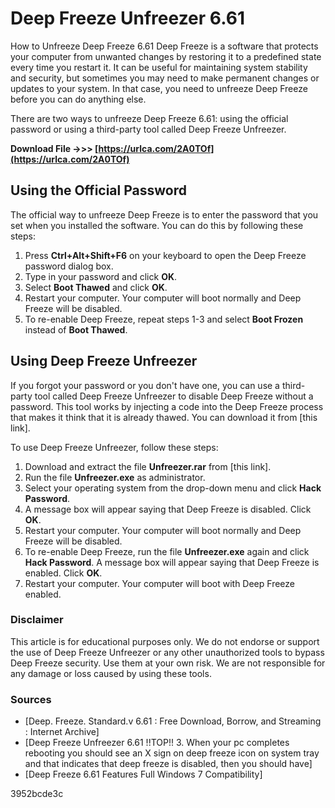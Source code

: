 # Deep Freeze Unfreezer 6.61
 
 How to Unfreeze Deep Freeze 6.61 
Deep Freeze is a software that protects your computer from unwanted changes by restoring it to a predefined state every time you restart it. It can be useful for maintaining system stability and security, but sometimes you may need to make permanent changes or updates to your system. In that case, you need to unfreeze Deep Freeze before you can do anything else.
 
There are two ways to unfreeze Deep Freeze 6.61: using the official password or using a third-party tool called Deep Freeze Unfreezer.
 
**Download File ->>> [https://urlca.com/2A0TOf](https://urlca.com/2A0TOf)**


 
## Using the Official Password
 
The official way to unfreeze Deep Freeze is to enter the password that you set when you installed the software. You can do this by following these steps:
 
1. Press **Ctrl+Alt+Shift+F6** on your keyboard to open the Deep Freeze password dialog box.
2. Type in your password and click **OK**.
3. Select **Boot Thawed** and click **OK**.
4. Restart your computer. Your computer will boot normally and Deep Freeze will be disabled.
5. To re-enable Deep Freeze, repeat steps 1-3 and select **Boot Frozen** instead of **Boot Thawed**.

## Using Deep Freeze Unfreezer
 
If you forgot your password or you don't have one, you can use a third-party tool called Deep Freeze Unfreezer to disable Deep Freeze without a password. This tool works by injecting a code into the Deep Freeze process that makes it think that it is already thawed. You can download it from [this link].
 
To use Deep Freeze Unfreezer, follow these steps:

1. Download and extract the file **Unfreezer.rar** from [this link].
2. Run the file **Unfreezer.exe** as administrator.
3. Select your operating system from the drop-down menu and click **Hack Password**.
4. A message box will appear saying that Deep Freeze is disabled. Click **OK**.
5. Restart your computer. Your computer will boot normally and Deep Freeze will be disabled.
6. To re-enable Deep Freeze, run the file **Unfreezer.exe** again and click **Hack Password**. A message box will appear saying that Deep Freeze is enabled. Click **OK**.
7. Restart your computer. Your computer will boot with Deep Freeze enabled.

### Disclaimer
 
This article is for educational purposes only. We do not endorse or support the use of Deep Freeze Unfreezer or any other unauthorized tools to bypass Deep Freeze security. Use them at your own risk. We are not responsible for any damage or loss caused by using these tools.
  
### Sources

- [Deep. Freeze. Standard.v 6.61 : Free Download, Borrow, and Streaming : Internet Archive]
- [Deep Freeze Unfreezer 6.61 !!TOP!! 3. When your pc completes rebooting you should see an X sign on deep freeze icon on system tray and that indicates that deep freeze is disabled, then you should have]
- [Deep Freeze 6.61 Features Full Windows 7 Compatibility]

 3952bcde3c
 
